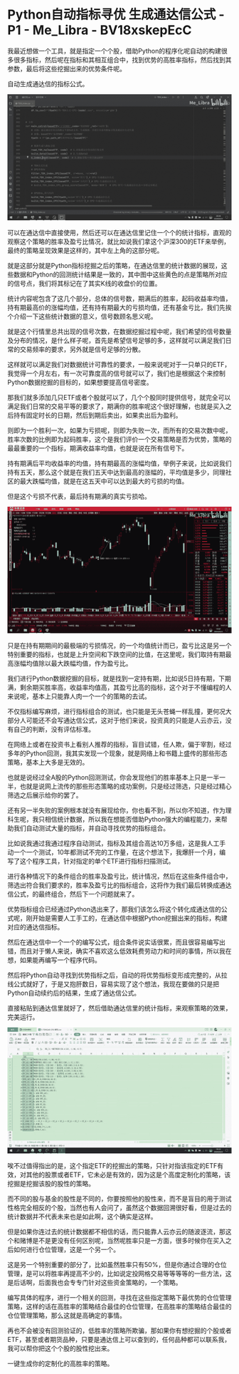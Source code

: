 # Python自动指标寻优 生成通达信公式 - P1 - Me_Libra - BV18xskepEcC

我最近想做一个工具，就是指定一个个股，借助Python的程序化呢自动的构建很多很多指标，然后呢在指标和其相互组合中，找到优势的高胜率指标，然后找到其参数，最后将这些挖掘出来的优势条件呢。

自动生成通达信的指标公式。

![](img/aec3519c0b5c21f8d3c1c577a0866f3d_1.png)

可以在通达信中直接使用，然后还可以在通达信里记住一个个的统计指标，直观的观察这个策略的胜率及盈亏比情况，就比如说我们拿这个沪深300的ETF来举例，最终的策略呈现效果是这样的，其中左上角的这部分呢。

就是这部分就是Python指标挖掘之后的策略，在通达信里的统计数据的展现，这些数据和Python的回测统计结果是一致的，其中图中这些黄色的点是策略所对应的信号点，我们将其标记在了其实K线的收盘价的位置。

统计内容呢包含了这几个部分，总体的信号数，期满后的胜率，起码收益率均值，持有期最高价的涨幅均值，还有持有期最大的亏损均值，还有基金亏比，我们先挨个介绍一下这些统计数据的意义，信号数顾名思义呢。

就是这个行情里总共出现的信号次数，在数据挖掘过程中呢，我们希望的信号数量及分布的情况，是什么样子呢，首先是希望信号足够的多，这样就可以满足我们日常的交易频率的要求，另外就是信号足够的分散。

这样就可以满足我们对数据统计可靠性的要求，一般来说呢对于一只单只的ETF，我觉得一个月左右，有一次可靠度高的信号就可以了，我们也是根据这个来控制Python数据挖掘的目标的，如果想要提高信号密度。

那我们就多添加几只ETF或者个股就可以了，几个个股同时提供信号，就完全可以满足我们日常的交易平等的要求了，期满你的胜率呢这个很好理解，也就是买入之后持有固定时长的日期，然后到期后卖出，如果卖出后为盈利。

则即为一个胜利一次，如果为亏损呢，则即为失败一次，而所有的交易次数中呢，胜率次数的比例即为起码胜率，这个是我们评价一个交易策略是否为优势，策略的最最重要的一个指标，期满收益率均值，也就是说在所有信号下。

持有期满后平均收益率的均值，持有期最高的涨幅均值，举例子来说，比如说我们持有五天，那么这个就是在我们五天中达到最高的涨幅的，平均值是多少，同理社区的最大跌幅均值，就是在这五天中可以达到最大的亏损的均值。

但是这个亏损不代表，最后持有期满的真实亏损哈。

![](img/aec3519c0b5c21f8d3c1c577a0866f3d_3.png)

只是在持有期期间的最极端的亏损情况，的一个均值统计而已，盈亏比这是另一个特别重要的指标，也就是上升空间和下跌空间的比值，在这里呢，我们取持有期最高涨幅均值除以最大跌幅均值，作为盈亏比。

我们进行Python数据挖掘的目标，就是找到一定持有期，比如说5日持有期，下期满，剩余期买胜率高，收益率均值高，其盈亏比高的指标，这个对于不懂编程的人来说呢，基本上只能靠人肉一个一个的策略的去试。

不仅指标编写麻烦，进行指标组合的测试，也只能是无头苍蝇一样乱撞，更何况大部分人可能还不会写通达信公式，这对于他们来说，投资真的只能是人云亦云，没有自己的判断，没有评估标准。

在网络上或者在投资书上看别人推荐的指标，盲目试错，任人欺，偏于宰割，经过多年的Python回测，我其实发现一个现象，就是网络上和书籍上盛传的那些形态策略，基本上大多是无效的。

也就是说经过全A股的Python回测测试，你会发现他们的胜率基本上只是一半一半，也就是说网上流传的那些形态策略的成功案例，只是经过筛选，只是经过精心筛选之后展示给你的罢了。

还有另一半失败的案例根本就没有展现给你，你也看不到，所以你不知道，作为理科生呢，我只相信统计数据，所以我在想能否借助Python强大的编程能力，来帮助我们自动测试大量的指标，并自动寻找优势的指标组合。

比如说我通过我通过程序自动测试，指标及其组合高达10万多组，这是我人工手动一个一个测试，10年都测试不完的工作量，在这个想法下，我爆肝一个月，编写了这个程序工具，针对指定的单个ETF进行指标扫描测试。

进行各种情况下的条件组合的胜率及盈亏比，统计情况，然后在这些条件组合中，筛选出符合我们要求的，胜率及盈亏比的指标组合，这将作为我们最后转换成通达信公式，的最终组合，然后下一个问题就来了。

优势指标组合已经通过Python选出来了，那我们该怎么将这个转化成通达信的公式呢，刚开始是需要人工手工的，在通达信中根据Python挖掘出来的指标，构建对应的通达信指标。

然后在通达信中一个一个的编写公式，组合条件说实话很累，而且很容易编写出错，而且对于懒人来说，确实不喜欢这么低效耗费劳动力和时间的事情，所以我在想，如果能再编写一个程序代码。

然后将Python自动寻找到优势指标之后，自动的将优势指标变形成完整的，从拉线公式就好了，于是又抱肝数日，容易实现了这个想法，我现在要做的只是把Python自动续约后的结果，生成了通达信公式。

直接粘贴到通达信里就好了，然后借助通达信里的统计指标，来观察策略的效果，完美运行。

![](img/aec3519c0b5c21f8d3c1c577a0866f3d_5.png)

唉不过值得指出的是，这个指定ETF的挖掘出的策略，只针对指该指定的ETF有效，对其他的股票或者ETF，它未必是有效的，因为这是个高度定制化的策略，该挖掘是挖掘该股的股性的策略。

而不同的股与基金的股性是不同的，你要按照他的股性来，而不是盲目的用于测试性格完全相反的个股，当然也有人会问了，虽然这个数据回溯很好看，但是过去的统计数据并不代表未来也是如此啊，这个确实是这样。

但是如果你连过去的统计数据都不相信的话，而只能靠人云亦云的随波逐流，那这个和赌博是不是更没有任何区别呢，当然呢胜率只是一方面，很多时候你在买入之后如何进行仓位管理，这是一个另一个。

这是另一个特别重要的部分了，比如虽然胜率只有50%，但是你通过合理的仓位管理，是可以将胜率再提高不少的，比如说定投网格交易等等等等的一些方法，这是后话啊，后面我也会专专门针对这些资金策略的，一个策略。

编写具体的程序，进行一个相关的回测，寻找在这些指定策略下最优势的仓位管理策略，这样的话在高胜率的策略结合最佳的仓位管理，在高胜率的策略结合最佳的仓位管理策略，那么这就是高确定的事情。

再也不会被没有回测验证的，低胜率的策略所欺骗，那如果你有想挖掘的个股或者ETF，甚至或者期货品种，只要是通达信上可以查到的，任何品种都可以联系我，我可以帮你把这个个股的股性挖出来。

一键生成你的定制化的高胜率的策略。